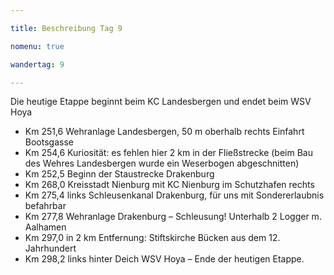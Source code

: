 ```yaml
---

title: Beschreibung Tag 9

nomenu: true

wandertag: 9

---
```


Die heutige Etappe beginnt beim KC Landesbergen und endet beim WSV Hoya

-	Km 251,6 Wehranlage Landesbergen, 50 m oberhalb rechts Einfahrt Bootsgasse
-	Km 254,6 Kuriosität: es fehlen hier 2 km in der Fließstrecke (beim Bau des Wehres Landesbergen wurde ein Weserbogen abgeschnitten)
-	Km 252,5 Beginn der Staustrecke Drakenburg
-	Km 268,0 Kreisstadt Nienburg mit KC Nienburg im Schutzhafen rechts
-	Km 275,4 links Schleusenkanal Drakenburg, für uns mit Sondererlaubnis befahrbar
-	Km 277,8 Wehranlage Drakenburg – Schleusung! Unterhalb 2 Logger m. Aalhamen
-	Km 297,0 in 2 km Entfernung: Stiftskirche Bücken aus dem 12. Jahrhundert
-	Km 298,2 links hinter Deich WSV Hoya – Ende der heutigen Etappe.
